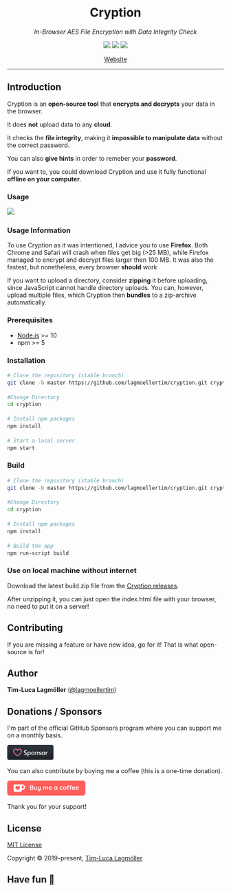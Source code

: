 <h1 align="center">Cryption</h1>

*<p align="center">In-Browser AES File Encryption with Data Integrity Check</p>*

<p align="center">
  <a href="https://github.com/lagmoellertim/cryption/blob/master/LICENSE"><img src="https://img.shields.io/badge/license-MIT-blue.svg?style=flat"/></a>
  <a href="https://cloud.drone.io/lagmoellertim/cryption"><img src="https://cloud.drone.io/api/badges/lagmoellertim/cryption/status.svg"/></a>
  <a href="https://app.codacy.com/app/lagmoellertim/cryption?utm_source=github.com&utm_medium=referral&utm_content=lagmoellertim/cryption&utm_campaign=Badge_Grade_Dashboard"><img src="https://api.codacy.com/project/badge/Grade/b674afd5204e48a7b1e39d47728c8a3d"/></a>
</p>

<p align="center">
  <a href="https://lagmoellertim.de/cryption/">Website</a>
</p>

---

## Introduction

Cryption is an **open-source tool** that **encrypts and decrypts** your data in the browser.

It does **not** upload data to any **cloud**.

It checks the **file integrity**, making it **impossible to manipulate data** without the correct password.

You can also **give hints** in order to  remeber your **password**.

If you want to,  you could download Cryption and use it fully functional **offline on your computer**.

### Usage

![](screen.gif)

### Usage Information

To use Cryption as it was intentioned, I advice you to use **Firefox**. Both Chrome and Safari will crash when files get big (>25 MB), while Firefox managed to encrypt and decrypt files larger then 100 MB. It was also the fastest, but nonetheless, every browser **should** work

If you want to upload a directory, consider **zipping** it before uploading, since JavaScript cannot handle directory uploads. You can, however, upload multiple files, which Cryption then **bundles** to a zip-archive automatically.


### Prerequisites

- [Node.js](https://nodejs.org/) >= 10
- npm >= 5

### Installation

```sh
# Clone the repository (stable branch)
git clone -b master https://github.com/lagmoellertim/cryption.git cryption

#Change Directory
cd cryption

# Install npm packages
npm install

# Start a local server
npm start
```

### Build

```sh
# Clone the repository (stable branch)
git clone -b master https://github.com/lagmoellertim/cryption.git cryption

#Change Directory
cd cryption

# Install npm packages
npm install

# Build the app 
npm run-script build
```

### Use on local machine without internet

Download the latest build.zip file from the [Cryption releases](https://github.com/lagmoellertim/cryption/releases/latest).

After unzipping it, you can just open the index.html file with your browser, no need to put it on a server!

## Contributing

If you are missing a feature or have new idea, go for it! That is what open-source is for!

## Author

**Tim-Luca Lagmöller** ([@lagmoellertim](https://github.com/lagmoellertim))


## Donations / Sponsors

I'm part of the official GitHub Sponsors program where you can support me on a monthly basis.

<a href="https://github.com/sponsors/lagmoellertim" target="_blank"><img src="https://github.com/lagmoellertim/shared-repo-files/raw/main/github-sponsors-button.png" alt="GitHub Sponsors" height="35px" ></a>

You can also contribute by buying me a coffee (this is a one-time donation).

<a href="https://ko-fi.com/lagmoellertim" target="_blank"><img src="https://github.com/lagmoellertim/shared-repo-files/raw/main/kofi-sponsors-button.png" alt="Ko-Fi Sponsors" height="35px" ></a>

Thank you for your support!

## License

[MIT License](https://github.com/lagmoellertim/cryption/blob/master/LICENSE)

Copyright © 2019-present, [Tim-Luca Lagmöller](https://en.lagmoellertim.de)

## Have fun :tada:

